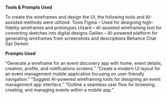 **Tools & Prompts Used**

To create the wireframes and design the UI, the following tools and AI-assisted methods were utilized:
Tools
Figma – Used for designing high-fidelity wireframes and prototypes
Uizard – AI-assisted wireframing tool for converting sketches into digital designs
Galileo – AI-powered platform for generating wireframes from screenshots and descriptions
Behance
Chat Gpt
Gemini

**Prompts Used**

“Generate a wireframe for an event discovery app with home, event details, creation, profile, and notifications screens.”
“Create a modern UI layout for an event management mobile application focusing on user-friendly navigation.”
“Suggest AI-powered wireframing tools for designing an event management app interface.”
“Outline a seamless user flow for browsing, creating, and managing events within a mobile app.”

